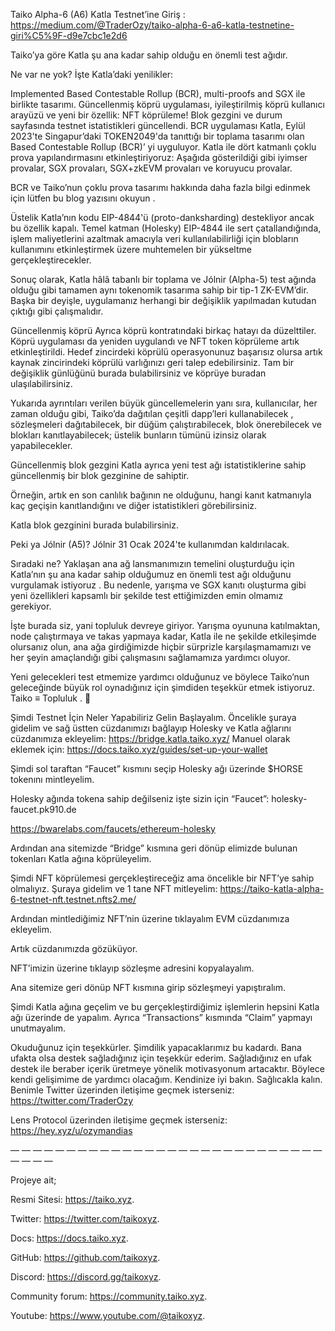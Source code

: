 Taiko Alpha-6 (A6) Katla Testnet’ine Giriş : https://medium.com/@TraderOzy/taiko-alpha-6-a6-katla-testnetine-giri%C5%9F-d9e7cbc1e2d6

Taiko’ya göre Katla şu ana kadar sahip olduğu en önemli test ağıdır.

Ne var ne yok?
İşte Katla’daki yenilikler:

Implemented Based Contestable Rollup (BCR), multi-proofs and SGX ile birlikte tasarımı.
Güncellenmiş köprü uygulaması, iyileştirilmiş köprü kullanıcı arayüzü ve yeni bir özellik: NFT köprüleme!
Blok gezgini ve durum sayfasında testnet istatistikleri güncellendi.
BCR uygulaması
Katla, Eylül 2023'te Singapur’daki TOKEN2049'da tanıttığı bir toplama tasarımı olan Based Contestable Rollup (BCR)’ yi uyguluyor. Katla ile dört katmanlı çoklu prova yapılandırmasını etkinleştiriyoruz: Aşağıda gösterildiği gibi iyimser provalar, SGX provaları, SGX+zkEVM provaları ve koruyucu provalar.


BCR ve Taiko’nun çoklu prova tasarımı hakkında daha fazla bilgi edinmek için lütfen bu blog yazısını okuyun .

Üstelik Katla’nın kodu EIP-4844'ü (proto-danksharding) destekliyor ancak bu özellik kapalı. Temel katman (Holesky) EIP-4844 ile sert çatallandığında, işlem maliyetlerini azaltmak amacıyla veri kullanılabilirliği için blobların kullanımını etkinleştirmek üzere muhtemelen bir yükseltme gerçekleştirecekler.

Sonuç olarak, Katla hâlâ tabanlı bir toplama ve Jólnir (Alpha-5) test ağında olduğu gibi tamamen aynı tokenomik tasarıma sahip bir tip-1 ZK-EVM’dir. Başka bir deyişle, uygulamanız herhangi bir değişiklik yapılmadan kutudan çıktığı gibi çalışmalıdır.

Güncellenmiş köprü
Ayrıca köprü kontratındaki birkaç hatayı da düzelttiler. Köprü uygulaması da yeniden uygulandı ve NFT token köprüleme artık etkinleştirildi. Hedef zincirdeki köprülü operasyonunuz başarısız olursa artık kaynak zincirindeki köprülü varlığınızı geri talep edebilirsiniz. Tam bir değişiklik günlüğünü burada bulabilirsiniz ve köprüye buradan ulaşılabilirsiniz.

Yukarıda ayrıntıları verilen büyük güncellemelerin yanı sıra, kullanıcılar, her zaman olduğu gibi, Taiko’da dağıtılan çeşitli dapp’leri kullanabilecek , sözleşmeleri dağıtabilecek, bir düğüm çalıştırabilecek, blok önerebilecek ve blokları kanıtlayabilecek; üstelik bunların tümünü izinsiz olarak yapabilecekler.

Güncellenmiş blok gezgini
Katla ayrıca yeni test ağı istatistiklerine sahip güncellenmiş bir blok gezginine de sahiptir.

Örneğin, artık en son canlılık bağının ne olduğunu, hangi kanıt katmanıyla kaç geçişin kanıtlandığını ve diğer istatistikleri görebilirsiniz.


Katla blok gezginini burada bulabilirsiniz.

Peki ya Jólnir (A5)?
Jólnir 31 Ocak 2024'te kullanımdan kaldırılacak.

Sıradaki ne?
Yaklaşan ana ağ lansmanımızın temelini oluşturduğu için Katla’nın şu ana kadar sahip olduğumuz en önemli test ağı olduğunu vurgulamak istiyoruz . Bu nedenle, yarışma ve SGX kanıtı oluşturma gibi yeni özellikleri kapsamlı bir şekilde test ettiğimizden emin olmamız gerekiyor.

İşte burada siz, yani topluluk devreye giriyor. Yarışma oyununa katılmaktan, node çalıştırmaya ve takas yapmaya kadar, Katla ile ne şekilde etkileşimde olursanız olun, ana ağa girdiğimizde hiçbir sürprizle karşılaşmamamızı ve her şeyin amaçlandığı gibi çalışmasını sağlamamıza yardımcı oluyor.

Yeni gelecekleri test etmemize yardımcı olduğunuz ve böylece Taiko’nun geleceğinde büyük rol oynadığınız için şimdiden teşekkür etmek istiyoruz. Taiko ≡ Topluluk . 🫶

Şimdi Testnet İçin Neler Yapabiliriz Gelin Başlayalım.
Öncelikle şuraya gidelim ve sağ üstten cüzdanımızı bağlayıp Holesky ve Katla ağlarını cüzdanımıza ekleyelim: https://bridge.katla.taiko.xyz/
Manuel olarak eklemek için: https://docs.taiko.xyz/guides/set-up-your-wallet

Şimdi sol taraftan “Faucet” kısmını seçip Holesky ağı üzerinde $HORSE tokenını mintleyelim.

Holesky ağında tokena sahip değilseniz işte sizin için “Faucet”:
holesky-faucet.pk910.de

https://bwarelabs.com/faucets/ethereum-holesky

Ardından ana sitemizde “Bridge” kısmına geri dönüp elimizde bulunan tokenları Katla ağına köprüleyelim.

Şimdi NFT köprülemesi gerçekleştireceğiz ama öncelikle bir NFT’ye sahip olmalıyız. Şuraya gidelim ve 1 tane NFT mitleyelim: https://taiko-katla-alpha-6-testnet-nft.testnet.nfts2.me/

Ardından mintlediğimiz NFT’nin üzerine tıklayalım EVM cüzdanımıza ekleyelim.

Artık cüzdanımızda gözüküyor.

NFT’imizin üzerine tıklayıp sözleşme adresini kopyalayalım.

Ana sitemize geri dönüp NFT kısmına girip sözleşmeyi yapıştıralım.



Şimdi Katla ağına geçelim ve bu gerçekleştirdiğimiz işlemlerin hepsini Katla ağı üzerinde de yapalım.
Ayrıca “Transactions” kısmında “Claim” yapmayı unutmayalım.

Okuduğunuz için teşekkürler. Şimdilik yapacaklarımız bu kadardı. Bana ufakta olsa destek sağladığınız için teşekkür ederim. Sağladığınız en ufak destek ile beraber içerik üretmeye yönelik motivasyonum artacaktır. Böylece kendi gelişimime de yardımcı olacağım. Kendinize iyi bakın. Sağlıcakla kalın.
Benimle Twitter üzerinden iletişime geçmek isterseniz: https://twitter.com/TraderOzy

Lens Protocol üzerinden iletişime geçmek isterseniz: https://hey.xyz/u/ozymandias

— — — — — — — — — — — — — — — — — — — — — — — — — — — — — — — —

Projeye ait;

Resmi Sitesi: https://taiko.xyz.

Twitter: https://twitter.com/taikoxyz.

Docs: https://docs.taiko.xyz.

GitHub: https://github.com/taikoxyz.

Discord: https://discord.gg/taikoxyz.

Community forum: https://community.taiko.xyz.

Youtube: https://www.youtube.com/@taikoxyz.
